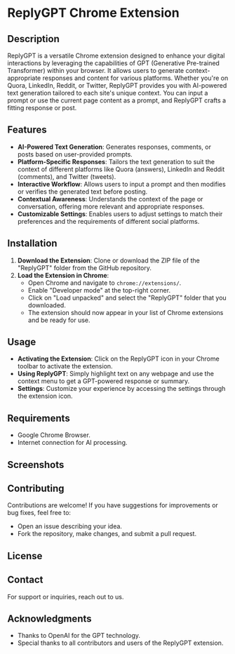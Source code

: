 # ReplyGPT Chrome Extension

## Description
ReplyGPT is a versatile Chrome extension designed to enhance your digital interactions by leveraging the capabilities of GPT (Generative Pre-trained Transformer) within your browser. It allows users to generate context-appropriate responses and content for various platforms. Whether you're on Quora, LinkedIn, Reddit, or Twitter, ReplyGPT provides you with AI-powered text generation tailored to each site's unique context. You can input a prompt or use the current page content as a prompt, and ReplyGPT crafts a fitting response or post.

## Features
- **AI-Powered Text Generation**: Generates responses, comments, or posts based on user-provided prompts.
- **Platform-Specific Responses**: Tailors the text generation to suit the context of different platforms like Quora (answers), LinkedIn and Reddit (comments), and Twitter (tweets).
- **Interactive Workflow**: Allows users to input a prompt and then modifies or verifies the generated text before posting.
- **Contextual Awareness**: Understands the context of the page or conversation, offering more relevant and appropriate responses.
- **Customizable Settings**: Enables users to adjust settings to match their preferences and the requirements of different social platforms.


## Installation
1. **Download the Extension**: Clone or download the ZIP file of the "ReplyGPT" folder from the GitHub repository.
2. **Load the Extension in Chrome**:
    - Open Chrome and navigate to `chrome://extensions/`.
    - Enable "Developer mode" at the top-right corner.
    - Click on "Load unpacked" and select the "ReplyGPT" folder that you downloaded.
    - The extension should now appear in your list of Chrome extensions and be ready for use.

## Usage
- **Activating the Extension**: Click on the ReplyGPT icon in your Chrome toolbar to activate the extension.
- **Using ReplyGPT**: Simply highlight text on any webpage and use the context menu to get a GPT-powered response or summary.
- **Settings**: Customize your experience by accessing the settings through the extension icon.

## Requirements
- Google Chrome Browser.
- Internet connection for AI processing.

## Screenshots


## Contributing
Contributions are welcome! If you have suggestions for improvements or bug fixes, feel free to:
- Open an issue describing your idea.
- Fork the repository, make changes, and submit a pull request.

## License


## Contact
For support or inquiries, reach out to us.

## Acknowledgments
- Thanks to OpenAI for the GPT technology.
- Special thanks to all contributors and users of the ReplyGPT extension.
